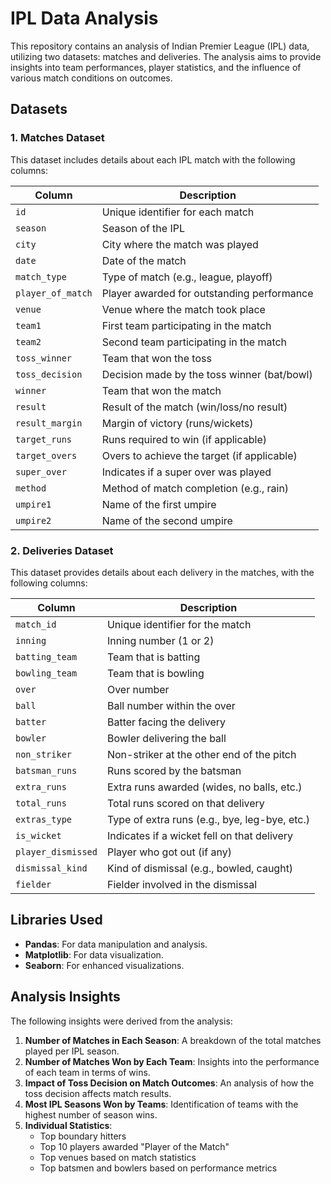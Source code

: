 # IPL Data Analysis

This repository contains an analysis of Indian Premier League (IPL) data, utilizing two datasets: matches and deliveries. The analysis aims to provide insights into team performances, player statistics, and the influence of various match conditions on outcomes.

## Datasets

### 1. Matches Dataset

This dataset includes details about each IPL match with the following columns:

| Column            | Description                                             |
|-------------------|---------------------------------------------------------|
| `id`              | Unique identifier for each match                       |
| `season`          | Season of the IPL                                      |
| `city`            | City where the match was played                        |
| `date`            | Date of the match                                      |
| `match_type`      | Type of match (e.g., league, playoff)                 |
| `player_of_match` | Player awarded for outstanding performance              |
| `venue`           | Venue where the match took place                       |
| `team1`           | First team participating in the match                  |
| `team2`           | Second team participating in the match                 |
| `toss_winner`     | Team that won the toss                                 |
| `toss_decision`   | Decision made by the toss winner (bat/bowl)           |
| `winner`          | Team that won the match                                |
| `result`          | Result of the match (win/loss/no result)               |
| `result_margin`   | Margin of victory (runs/wickets)                      |
| `target_runs`     | Runs required to win (if applicable)                  |
| `target_overs`    | Overs to achieve the target (if applicable)           |
| `super_over`      | Indicates if a super over was played                   |
| `method`          | Method of match completion (e.g., rain)               |
| `umpire1`        | Name of the first umpire                               |
| `umpire2`        | Name of the second umpire                              |

### 2. Deliveries Dataset

This dataset provides details about each delivery in the matches, with the following columns:

| Column              | Description                                          |
|---------------------|------------------------------------------------------|
| `match_id`          | Unique identifier for the match                      |
| `inning`            | Inning number (1 or 2)                              |
| `batting_team`      | Team that is batting                                 |
| `bowling_team`      | Team that is bowling                                 |
| `over`              | Over number                                         |
| `ball`              | Ball number within the over                         |
| `batter`            | Batter facing the delivery                           |
| `bowler`            | Bowler delivering the ball                           |
| `non_striker`       | Non-striker at the other end of the pitch           |
| `batsman_runs`      | Runs scored by the batsman                           |
| `extra_runs`        | Extra runs awarded (wides, no balls, etc.)         |
| `total_runs`        | Total runs scored on that delivery                   |
| `extras_type`       | Type of extra runs (e.g., bye, leg-bye, etc.)      |
| `is_wicket`         | Indicates if a wicket fell on that delivery         |
| `player_dismissed`  | Player who got out (if any)                         |
| `dismissal_kind`    | Kind of dismissal (e.g., bowled, caught)            |
| `fielder`           | Fielder involved in the dismissal                    |

## Libraries Used

- **Pandas**: For data manipulation and analysis.
- **Matplotlib**: For data visualization.
- **Seaborn**: For enhanced visualizations.

## Analysis Insights

The following insights were derived from the analysis:

1. **Number of Matches in Each Season**: A breakdown of the total matches played per IPL season.
2. **Number of Matches Won by Each Team**: Insights into the performance of each team in terms of wins.
3. **Impact of Toss Decision on Match Outcomes**: An analysis of how the toss decision affects match results.
4. **Most IPL Seasons Won by Teams**: Identification of teams with the highest number of season wins.
5. **Individual Statistics**:
   - Top boundary hitters
   - Top 10 players awarded "Player of the Match"
   - Top venues based on match statistics
   - Top batsmen and bowlers based on performance metrics
